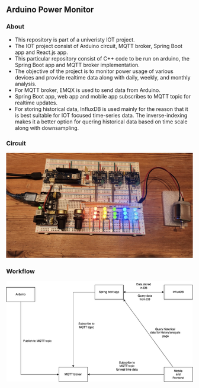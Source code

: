 ## Arduino Power Monitor

### About

- This repository is part of a univeristy IOT project.
- The IOT project consist of Arduino circuit, MQTT broker, Spring Boot app and React.js app.
- This particular repository consist of C++ code to be run on arduino, the Spring Boot app and MQTT broker implementation.
- The objective of the project is to monitor power usage of various devices and provide realtime data along with daily, weekly, and monthly analysis.
- For MQTT broker, EMQX is used to send data from Arduino.
- Spring Boot app, web app and mobile app subscribes to MQTT topic for realtime updates.
- For storing historical data, InfluxDB is used mainly for the reason that it is best suitable for IOT focused time-series data. The inverse-indexing makes it a better option for quering historical data based on time scale along with downsampling.

### Circuit

![](https://github.com/sainisahil1/arduino-power-monitor/blob/main/33470475-8d45-4dc4-949b-b42963a15cd7.jpg)

### Workflow

![](https://github.com/sainisahil1/arduino-power-monitor/blob/main/arduinoflow2.png)
